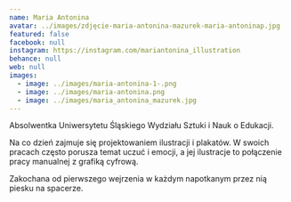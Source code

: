 ```yaml
---
name: Maria Antonina
avatar: ../images/zdjęcie-maria-antonina-mazurek-maria-antoninap.jpg
featured: false
facebook: null
instagram: https://instagram.com/mariantonina_illustration
behance: null
web: null
images:
  - image: ../images/maria-antonina-1-.png
  - image: ../images/maria-antonina.png
  - image: ../images/maria_antonina_mazurek.jpg
---
```

Absolwentka Uniwersytetu Śląskiego Wydziału Sztuki i Nauk o Edukacji.



Na co dzień zajmuje się projektowaniem ilustracji i plakatów. W swoich pracach często porusza temat uczuć i emocji, a jej ilustracje to połączenie pracy manualnej z grafiką cyfrową. 



Zakochana od pierwszego wejrzenia w każdym napotkanym przez nią piesku na spacerze.